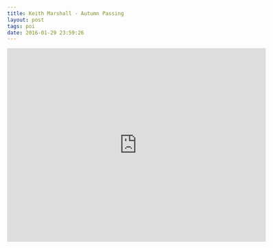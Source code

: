 ```yaml
---
title: Keith Marshall - Autumn Passing
layout: post
tags: poi
date: 2016-01-29 23:59:26
---
```

<iframe width="603" height="452" src="https://www.youtube.com/embed/qj6pq1ugmic" frameborder="0" allowfullscreen="true"></iframe>
